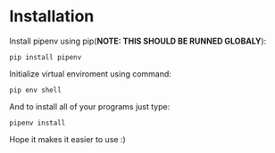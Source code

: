 # Installation

Install pipenv using pip(<b>NOTE: THIS SHOULD BE RUNNED GLOBALY</b>):
```shell
pip install pipenv
```

Initialize virtual enviroment using command:
```shell
pip env shell
```

And to install all of your programs just type:
```shell
pipenv install
````

Hope it makes it easier to use :)